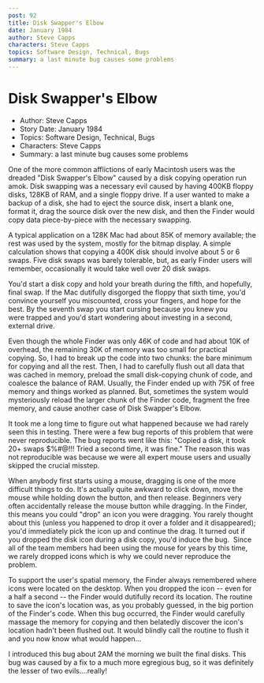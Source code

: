 ```yaml
---
post: 92
title: Disk Swapper's Elbow
date: January 1984
author: Steve Capps
characters: Steve Capps
topics: Software Design, Technical, Bugs
summary: a last minute bug causes some problems
---
```


# Disk Swapper's Elbow
* Author: Steve Capps
* Story Date: January 1984
* Topics: Software Design, Technical, Bugs
* Characters: Steve Capps
* Summary: a last minute bug causes some problems

One of the more common afflictions of early Macintosh users was the dreaded "Disk Swapper's Elbow" caused by a disk copying operation run amok. Disk swapping was a necessary evil caused by having 400KB floppy disks, 128KB of RAM, and a single floppy drive. If a user wanted to make a backup of a disk, she had to eject the source disk, insert a blank one, format it, drag the source disk over the new disk, and then the Finder would copy data piece-by-piece with the necessary swapping.

A typical application on a 128K Mac had about 85K of memory available; the rest was used by the system, mostly for the bitmap display. A simple calculation shows that copying a 400K disk should involve about 5 or 6 swaps. Five disk swaps was barely tolerable, but, as early Finder users will remember, occasionally it would take well over 20 disk swaps.

You'd start a disk copy and hold your breath during the fifth, and hopefully, final swap. If the Mac dutifully disgorged the floppy that sixth time, you'd convince yourself you miscounted, cross your fingers, and hope for the best. By the seventh swap you start cursing because you knew you were trapped and you'd start wondering about investing in a second, external drive.

Even though the whole Finder was only 46K of code and had about 10K of overhead, the remaining 30K of memory was too small for practical copying. So, I had to break up the code into two chunks: the bare minimum for copying and all the rest. Then, I had to carefully flush out all data that was cached in memory, preload the small disk-copying chunk of code, and coalesce the balance of RAM. Usually, the Finder ended up with 75K of free memory and things worked as planned. But, sometimes the system would mysteriously reload the larger chunk of the Finder code, fragment the free memory, and cause another case of Disk Swapper's Elbow.

It took me a long time to figure out what happened because we had rarely seen this in testing. There were a few bug reports of this problem that were never reproducible. The bug reports went like this: "Copied a disk, it took 20+ swaps $%#@!!! Tried a second time, it was fine." The reason this was not reproducible was because we were all expert mouse users and usually skipped the crucial misstep.

When anybody first starts using a mouse, dragging is one of the more difficult things to do. It's actually quite awkward to click down, move the mouse while holding down the button, and then release. Beginners very often accidentally release the mouse button while dragging. In the Finder, this means you could "drop" an icon you were dragging. You rarely thought about this (unless you happened to drop it over a folder and it disappeared); you'd immediately pick the icon up and continue the drag. It turned out if you dropped the disk icon during a disk copy, you'd induce the bug.  Since all of the team members had been using the mouse for years by this time, we rarely dropped icons which is why we could never reproduce the problem.

To support the user's spatial memory, the Finder always remembered where icons were located on the desktop. When you dropped the icon -- even for a half a second -- the Finder would dutifully record its location. The routine to save the icon's location was, as you probably guessed, in the big portion of the Finder's code. When this bug occurred, the Finder would carefully massage the memory for copying and then belatedly discover the icon's location hadn't been flushed out. It would blindly call the routine to flush it and you now know what would happen...

I introduced this bug about 2AM the morning we built the final disks. This bug was caused by a fix to a much more egregious bug, so it was definitely the lesser of two evils....really!